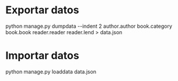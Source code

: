 # Exportar datos
python manage.py dumpdata --indent 2 author.author book.category book.book reader.reader reader.lend > data.json

# Importar datos
python manage.py loaddata data.json